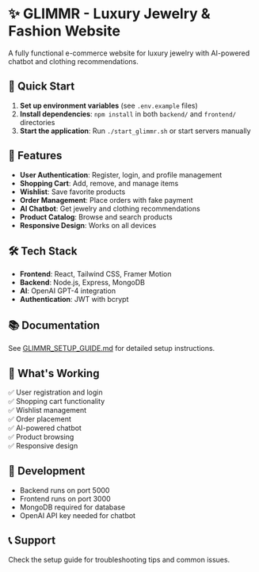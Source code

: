 # ✨ GLIMMR - Luxury Jewelry & Fashion Website

A fully functional e-commerce website for luxury jewelry with AI-powered chatbot and clothing recommendations.

## 🚀 Quick Start

1. **Set up environment variables** (see `.env.example` files)
2. **Install dependencies**: `npm install` in both `backend/` and `frontend/` directories
3. **Start the application**: Run `./start_glimmr.sh` or start servers manually

## 🌟 Features

- **User Authentication**: Register, login, and profile management
- **Shopping Cart**: Add, remove, and manage items
- **Wishlist**: Save favorite products
- **Order Management**: Place orders with fake payment
- **AI Chatbot**: Get jewelry and clothing recommendations
- **Product Catalog**: Browse and search products
- **Responsive Design**: Works on all devices

## 🛠️ Tech Stack

- **Frontend**: React, Tailwind CSS, Framer Motion
- **Backend**: Node.js, Express, MongoDB
- **AI**: OpenAI GPT-4 integration
- **Authentication**: JWT with bcrypt

## 📚 Documentation

See [GLIMMR_SETUP_GUIDE.md](./GLIMMR_SETUP_GUIDE.md) for detailed setup instructions.

## 🎯 What's Working

✅ User registration and login  
✅ Shopping cart functionality  
✅ Wishlist management  
✅ Order placement  
✅ AI-powered chatbot  
✅ Product browsing  
✅ Responsive design  

## 🔧 Development

- Backend runs on port 5000
- Frontend runs on port 3000
- MongoDB required for database
- OpenAI API key needed for chatbot

## 📞 Support

Check the setup guide for troubleshooting tips and common issues.